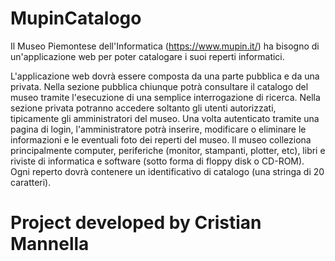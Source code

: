 # MupinCatalogo

Il Museo Piemontese dell'Informatica (https://www.mupin.it/) ha bisogno di un'applicazione web per poter catalogare i suoi reperti informatici.

L'applicazione web dovrà essere composta da una parte pubblica e da una privata. Nella sezione pubblica chiunque potrà consultare il catalogo del museo tramite l'esecuzione di una semplice interrogazione di ricerca.
Nella sezione privata potranno accedere soltanto gli utenti autorizzati, tipicamente gli amministratori del museo. Una volta autenticato tramite una pagina di login, l'amministratore potrà inserire, modificare o eliminare le informazioni e le eventuali foto dei reperti del museo. Il museo colleziona principalmente computer, periferiche (monitor, stampanti, plotter, etc), libri e riviste di informatica e software (sotto forma di floppy disk o CD-ROM).
Ogni reperto dovrà contenere un identificativo di catalogo (una stringa di 20 caratteri).


# Project developed by Cristian Mannella
